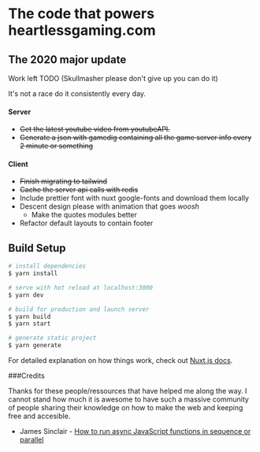 # The code that powers heartlessgaming.com
## The 2020 major update
Work left TODO (Skullmasher please don't give up you can do it)

It's not a race do it consistently every day.

#### Server
  - ~~Get the latest youtube video from youtubeAPI.~~
  - ~~Generate a json with gamedig containing all the game server info every 2 minute or something~~

#### Client
  - ~~Finish migrating to tailwind~~
  - ~~Cache the server api calls with redis~~
  - Include prettier font with nuxt google-fonts and download them locally
  - Descent design please with animation that goes *woosh*
    - Make the quotes modules better
  - Refactor default layouts to contain footer

## Build Setup

```bash
# install dependencies
$ yarn install

# serve with hot reload at localhost:3000
$ yarn dev

# build for production and launch server
$ yarn build
$ yarn start

# generate static project
$ yarn generate
```

For detailed explanation on how things work, check out [Nuxt.js docs](https://nuxtjs.org).

###Credits

Thanks for these people/ressources that have helped me along the way. I cannot stand how much it is awesome to have such a massive community of people sharing their knowledge on how to make the web and keeping free and accesible.
  - James Sinclair - [How to run async JavaScript functions in sequence or parallel](https://jrsinclair.com/articles/2019/how-to-run-async-js-in-parallel-or-sequential/)

